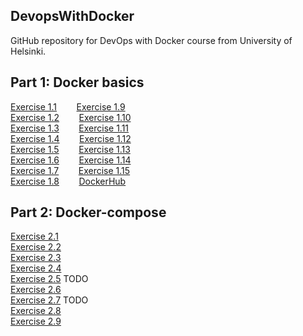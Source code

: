 ## DevopsWithDocker
GitHub repository for DevOps with  Docker course from University of Helsinki.

## Part 1: Docker basics
[Exercise 1.1](Part1/1.1) &nbsp;&nbsp;&nbsp;&nbsp;&nbsp;&nbsp;
[Exercise 1.9](Part1/1.9)<br>
[Exercise 1.2](Part1/1.2) &nbsp;&nbsp;&nbsp;&nbsp;&nbsp;&nbsp;
[Exercise 1.10](Part1/1.10)<br>
[Exercise 1.3](Part1/1.3) &nbsp;&nbsp;&nbsp;&nbsp;&nbsp;&nbsp;
[Exercise 1.11](Part1/1.11)<br>
[Exercise 1.4](Part1/1.4) &nbsp;&nbsp;&nbsp;&nbsp;&nbsp;&nbsp;
[Exercise 1.12](Part1/1.12)<br>
[Exercise 1.5](Part1/1.5) &nbsp;&nbsp;&nbsp;&nbsp;&nbsp;&nbsp;
[Exercise 1.13](Part1/1.13)<br>
[Exercise 1.6](Part1/1.6) &nbsp;&nbsp;&nbsp;&nbsp;&nbsp;&nbsp;
[Exercise 1.14](Part1/1.14)<br>
[Exercise 1.7](Part1/1.7) &nbsp;&nbsp;&nbsp;&nbsp;&nbsp;&nbsp;
[Exercise 1.15](Part1/1.15)<br>
[Exercise 1.8](Part1/1.18) &nbsp;&nbsp;&nbsp;&nbsp;&nbsp;&nbsp;
[DockerHub](https://hub.docker.com/repository/docker/paulbekk/webmonitor)

## Part 2: Docker-compose
[Exercise 2.1](Part2/2.1) <br>
[Exercise 2.2](Part2/2.2) <br>
[Exercise 2.3](Part2/2.3) <br>
[Exercise 2.4](Part2/2.4) <br>
[Exercise 2.5](Part2/2.5) TODO <br>
[Exercise 2.6](Part2/2.6) <br>
[Exercise 2.7](Part2/2.7) TODO <br>
[Exercise 2.8](Part2/2.8) <br>
[Exercise 2.9](Part2/2.9) <br>
